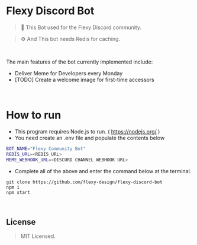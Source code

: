 # Flexy Discord Bot

> 🎇 This Bot used for the Flexy Discord community.

> ⚙️ And This bot needs Redis for caching.

<br/>

The main features of the bot currently implemented include:

- Deliver Meme for Developers every Monday
- [TODO] Create a welcome image for first-time accessors

<br/>

# How to run

- This program requires Node.js to run. ( https://nodejs.org/ )
- You need create an .env file and populate the contents below

```bash
BOT_NAME="Flexy Community Bot"
REDIS_URL=<REDIS URL>
MEME_WEBHOOK_URL=<DISCORD CHANNEL WEBHOOK URL>
```

- Complete all of the above and enter the command below at the terminal.

```
git clone https://github.com/flexy-design/flexy-discord-bot
npm i
npm start
```

<br/>

## License

> MIT Licensed.
